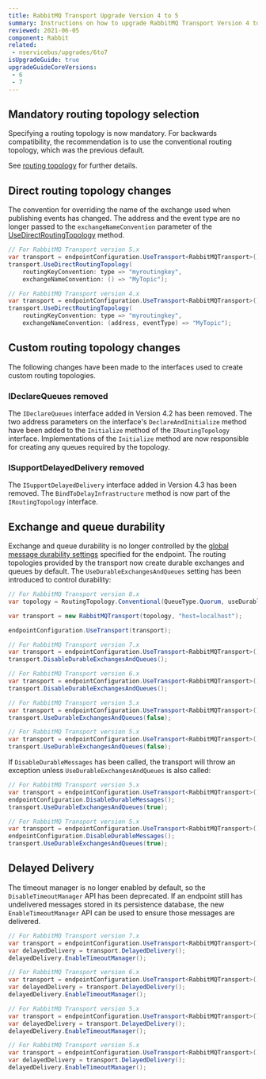 ```yaml
---
title: RabbitMQ Transport Upgrade Version 4 to 5
summary: Instructions on how to upgrade RabbitMQ Transport Version 4 to 5.
reviewed: 2021-06-05
component: Rabbit
related:
 - nservicebus/upgrades/6to7
isUpgradeGuide: true
upgradeGuideCoreVersions:
 - 6
 - 7
---
```


## Mandatory routing topology selection

Specifying a routing topology is now mandatory. For backwards compatibility, the recommendation is to use the conventional routing topology, which was the previous default.

See [routing topology](/transports/rabbitmq/routing-topology.md) for further details.


## Direct routing topology changes

The convention for overriding the name of the exchange used when publishing events has changed. The address and the event type are no longer passed to the `exchangeNameConvention` parameter of the [UseDirectRoutingTopology](/transports/rabbitmq/routing-topology.md#direct-routing-topology-enabling-the-direct-routing-topology) method.

```csharp
// For RabbitMQ Transport version 5.x
var transport = endpointConfiguration.UseTransport<RabbitMQTransport>();
transport.UseDirectRoutingTopology(
    routingKeyConvention: type => "myroutingkey",
    exchangeNameConvention: () => "MyTopic");

// For RabbitMQ Transport version 4.x
var transport = endpointConfiguration.UseTransport<RabbitMQTransport>();
transport.UseDirectRoutingTopology(
    routingKeyConvention: type => "myroutingkey",
    exchangeNameConvention: (address, eventType) => "MyTopic");
```


## Custom routing topology changes

The following changes have been made to the interfaces used to create custom routing topologies.


### IDeclareQueues removed

The `IDeclareQueues` interface added in Version 4.2 has been removed. The two address parameters on the interface's `DeclareAndInitialize` method have been added to the `Initialize` method of the `IRoutingTopology` interface. Implementations of the `Initialize` method are now responsible for creating any queues required by the topology.


### ISupportDelayedDelivery removed

The `ISupportDelayedDelivery` interface added in Version 4.3 has been removed. The `BindToDelayInfrastructure` method is now part of the `IRoutingTopology` interface.


## Exchange and queue durability

Exchange and queue durability is no longer controlled by the [global message durability settings](/nservicebus/messaging/non-durable-messaging.md?version=core_7.7#enabling-non-durable-messaging-global-for-the-endpoint) specified for the endpoint. The routing topologies provided by the transport now create durable exchanges and queues by default. The `UseDurableExchangesAndQueues` setting has been introduced to control durability:

```csharp
// For RabbitMQ Transport version 8.x
var topology = RoutingTopology.Conventional(QueueType.Quorum, useDurableEntities: false);

var transport = new RabbitMQTransport(topology, "host=localhost");

endpointConfiguration.UseTransport(transport);

// For RabbitMQ Transport version 7.x
var transport = endpointConfiguration.UseTransport<RabbitMQTransport>();
transport.DisableDurableExchangesAndQueues();

// For RabbitMQ Transport version 6.x
var transport = endpointConfiguration.UseTransport<RabbitMQTransport>();
transport.DisableDurableExchangesAndQueues();

// For RabbitMQ Transport version 5.x
var transport = endpointConfiguration.UseTransport<RabbitMQTransport>();
transport.UseDurableExchangesAndQueues(false);

// For RabbitMQ Transport version 5.x
var transport = endpointConfiguration.UseTransport<RabbitMQTransport>();
transport.UseDurableExchangesAndQueues(false);
```

If `DisableDurableMessages` has been called, the transport will throw an exception unless `UseDurableExchangesAndQueues` is also called:

```csharp
// For RabbitMQ Transport version 5.x
var transport = endpointConfiguration.UseTransport<RabbitMQTransport>();
endpointConfiguration.DisableDurableMessages();
transport.UseDurableExchangesAndQueues(true);

// For RabbitMQ Transport version 5.x
var transport = endpointConfiguration.UseTransport<RabbitMQTransport>();
endpointConfiguration.DisableDurableMessages();
transport.UseDurableExchangesAndQueues(true);
```


## Delayed Delivery

The timeout manager is no longer enabled by default, so the `DisableTimeoutManager` API has been deprecated. If an endpoint still has undelivered messages stored in its persistence database, the new `EnableTimeoutManager` API can be used to ensure those messages are delivered.

```csharp
// For RabbitMQ Transport version 7.x
var transport = endpointConfiguration.UseTransport<RabbitMQTransport>();
var delayedDelivery = transport.DelayedDelivery();
delayedDelivery.EnableTimeoutManager();

// For RabbitMQ Transport version 6.x
var transport = endpointConfiguration.UseTransport<RabbitMQTransport>();
var delayedDelivery = transport.DelayedDelivery();
delayedDelivery.EnableTimeoutManager();

// For RabbitMQ Transport version 5.x
var transport = endpointConfiguration.UseTransport<RabbitMQTransport>();
var delayedDelivery = transport.DelayedDelivery();
delayedDelivery.EnableTimeoutManager();

// For RabbitMQ Transport version 5.x
var transport = endpointConfiguration.UseTransport<RabbitMQTransport>();
var delayedDelivery = transport.DelayedDelivery();
delayedDelivery.EnableTimeoutManager();
```
